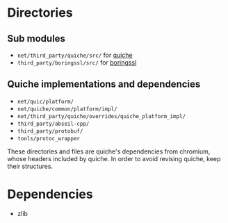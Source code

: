 # Directories

## Sub modules
- `net/third_party/quiche/src/` for [quiche](https://github.com/google/quiche.git)
- `third_party/boringssl/src/` for [boringssl](https://github.com/google/boringssl.git)

## Quiche implementations and dependencies

- `net/quic/platform/`
- `net/quiche/common/platform/impl/`
- `net/third_party/quiche/overrides/quiche_platform_impl/`
- `third_party/abseil-cpp/`
- `third_party/protobuf/`
- `tools/protoc_wrapper`

These directories and files are quiche's dependencies from chromium, whose
headers included by quiche.
In order to avoid revising quiche, keep their structures.

# Dependencies

- zlib